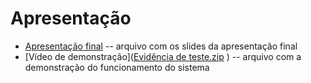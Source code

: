 # Apresentação

* [Apresentação final]([Apresentação.pdf](https://github.com/ICEI-PUC-Minas-PMV-SI/pmv-si-2023-2-pe5-t4-t5-grp07/files/13698651/Apresentacao.pdf)
) -- arquivo com os slides da apresentação final
* [Vídeo de demonstração]([Evidência de teste.zip](https://github.com/ICEI-PUC-Minas-PMV-SI/pmv-si-2023-2-pe5-t4-t5-grp07/files/13698668/Evidencia.de.teste.zip)
) -- arquivo com a demonstração do funcionamento do sistema

